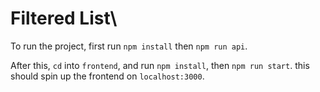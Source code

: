 # Filtered List\\

To run the project, first run `npm install` then `npm run api`.

After this, `cd` into `frontend`, and run `npm install`, then `npm run start`. this should spin up the frontend on `localhost:3000`.

